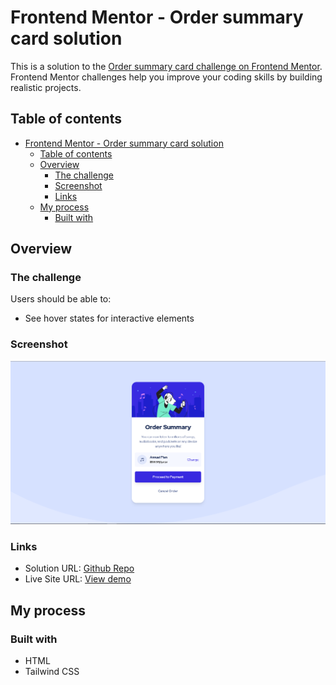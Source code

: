 # Frontend Mentor - Order summary card solution

This is a solution to the [Order summary card challenge on Frontend Mentor](https://www.frontendmentor.io/challenges/order-summary-component-QlPmajDUj). Frontend Mentor challenges help you improve your coding skills by building realistic projects. 

## Table of contents

- [Frontend Mentor - Order summary card solution](#frontend-mentor---order-summary-card-solution)
  - [Table of contents](#table-of-contents)
  - [Overview](#overview)
    - [The challenge](#the-challenge)
    - [Screenshot](#screenshot)
    - [Links](#links)
  - [My process](#my-process)
    - [Built with](#built-with)


## Overview

### The challenge

Users should be able to:

- See hover states for interactive elements

### Screenshot

![Desktop Preview](./preview.png)

### Links

- Solution URL: [Github Repo](https://github.com/armcruz/order-summary-component)
- Live Site URL: [View demo](hhttps://armcruz.github.io/order-summary-component)

## My process

### Built with

- HTML
- Tailwind CSS
